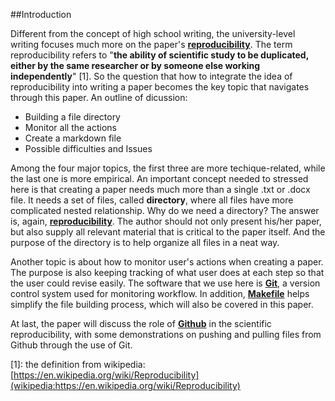##Introduction 

Different from the concept of high school writing, the university-level writing focuses much more on the paper's [**reproducibility**](https://en.wikipedia.org/wiki/Reproducibility). The term reproducibility refers to "**the ability of scientific study to be duplicated, either by the same researcher or by someone else working independently**" [1].  So the question that how to integrate the idea of reproducibility into writing a paper becomes the key topic that navigates through this paper. An outline of dicussion:   

* Building a file directory 
* Monitor all the actions 
* Create a markdown file
* Possible difficulties and Issues 

Among the four major topics, the first three are more techique-related, while the last one is more empirical. An important concept needed to stressed here is that creating a paper needs much more than a single .txt or .docx file. It needs a set of files, called **directory**, where all files have more complicated nested relationship. Why do we need a directory? The answer is, again, [**reproducibility**](https://en.wikipedia.org/wiki/Reproducibility). The author should not only present his/her paper, but also supply all relevant material that is critical to the paper itself. And the purpose of the directory is to help organize all files in a neat way.  

Another topic is about how to monitor user's actions when creating a paper. The purpose is also keeping tracking of what user does at each step so that the user could revise easily. The software that we use here is [**Git**](https://git-scm.com), a version control system used for monitoring workflow. In addition,  [**Makefile**](https://en.wikipedia.org/wiki/Make_software) helps simplify the file building process, which will also be covered in this paper. 

At last, the paper will discuss the role of [**Github**](https://en.wikipedia.org/wiki/GitHub) in the scientific reproducibility, with some demonstrations on pushing and pulling files from Github through the use of Git. 

[1]: the definition from wikipedia:  [https://en.wikipedia.org/wiki/Reproducibility](wikipedia:https://en.wikipedia.org/wiki/Reproducibility)